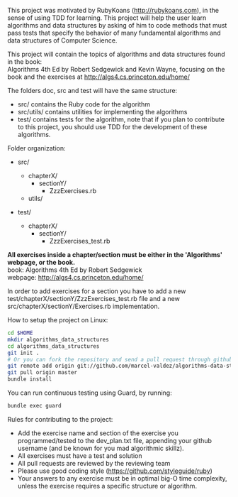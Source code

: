 This project was motivated by RubyKoans (http://rubykoans.com), in the sense of using TDD for learning.
This project will help the user learn algorithms and data structures by asking of him to code methods that
must pass tests that specify the behavior of many fundamental algorithms and data structures of Computer Science.  
  
This project will contain the topics of algorithms and data structures found in the book:  
Algorithms 4th Ed by Robert Sedgewick and Kevin Wayne, focusing on the book and the exercises at http://algs4.cs.princeton.edu/home/

The folders doc, src and test will have the same structure:
* src/ contains the Ruby code for the algorithm
* src/utils/ contains utilities for implementing the algorithms
* test/ contains tests for the algorithm, note that if you plan to contribute to this project, you should use TDD for the development of these algorithms.

Folder organization:
* src/  
    * chapterX/  
        * sectionY/
          * ZzzExercises.rb  
    * utils/
  
* test/ 
    * chapterX/  
      * sectionY/
          * ZzzExercises_test.rb  

**All exercises inside a chapter/section must be either in the 'Algorithms' webpage, or the book.**  
book: Algorithms 4th Ed by Robert Sedgewick  
webpage: http://algs4.cs.princeton.edu/home/  

In order to add exercises for a section you have to add a new test/chapterX/sectionY/ZzzExercises_test.rb file and a new src/chapterX/sectionY/Exercises.rb implementation.  

How to setup the project on Linux:

````bash
cd $HOME
mkdir algorithms_data_structures
cd algorithms_data_structures
git init .
# Or you can fork the repository and send a pull request through github to contribute.
git remote add origin git://github.com/marcel-valdez/algorithms-data-structures.git
git pull origin master
bundle install
````

You can run continuous testing using Guard, by running:
```` bash
bundle exec guard
````

Rules for contributing to the project:
* Add the exercise name and section of the exercise you programmed/tested to the dev_plan.txt file, appending 
  your github username (and be known for you mad algorithmic skillz).
* All exercises must have a test and solution
* All pull requests are reviewed by the reviewing team
* Please use good coding style (https://github.com/styleguide/ruby)
* Your answers to any exercise must be in optimal big-O time complexity, unless the exercise requires a specific structure or
algorithm.